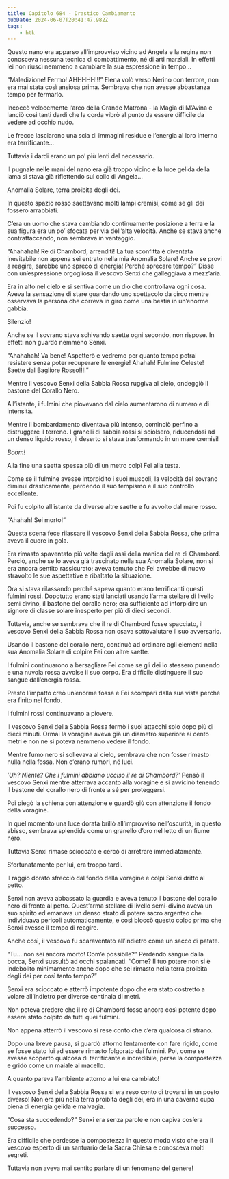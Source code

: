 ```yaml
---
title: Capitolo 684 - Drastico Cambiamento
pubDate: 2024-06-07T20:41:47.982Z
tags:
    - htk
---
```


Questo nano era apparso all’improvviso vicino ad Angela e la regina non conosceva nessuna tecnica di combattimento, né di arti marziali. In effetti lei non riuscì nemmeno a cambiare la sua espressione in tempo…

“Maledizione! Fermo! AHHHHH!!!” Elena volò verso Nerino con terrore, non era mai stata così ansiosa prima. Sembrava che non avesse abbastanza tempo per fermarlo.

Incoccò velocemente l’arco della Grande Matrona - la Magia di M’Avina e lanciò così tanti dardi che la corda vibrò al punto da essere difficile da vedere ad occhio nudo.

Le frecce lasciarono una scia di immagini residue e l’energia al loro interno era terrificante…

Tuttavia i dardi erano un po’ più lenti del necessario.

Il pugnale nelle mani del nano era già troppo vicino e la luce gelida della lama si stava già riflettendo sul collo di Angela…

Anomalia Solare, terra proibita degli dei.

In questo spazio rosso saettavano molti lampi cremisi, come se gli dei fossero arrabbiati.

C’era un uomo che stava cambiando continuamente posizione a terra e la sua figura era un po’ sfocata per via dell’alta velocità. Anche se stava anche contrattaccando, non sembrava in vantaggio.

“Ahahahah! Re di Chambord, arrenditi! La tua sconfitta è diventata inevitabile non appena sei entrato nella mia Anomalia Solare! Anche se provi a reagire, sarebbe uno spreco di energia! Perché sprecare tempo?” Disse con un’espressione orgogliosa il vescovo Senxi che galleggiava a mezz’aria.

Era in alto nel cielo e si sentiva come un dio che controllava ogni cosa. Aveva la sensazione di stare guardando uno spettacolo da circo mentre osservava la persona che correva in giro come una bestia in un’enorme gabbia.

Silenzio!

Anche se il sovrano stava schivando saette ogni secondo, non rispose. In effetti non guardò nemmeno Senxi.

“Ahahahah! Va bene! Aspetterò e vedremo per quanto tempo potrai resistere senza poter recuperare le energie! Ahahah! Fulmine Celeste! Saette dal Bagliore Rosso!!!!”

Mentre il vescovo Senxi della Sabbia Rossa ruggiva al cielo, ondeggiò il bastone del Corallo Nero.

All’istante, i fulmini che piovevano dal cielo aumentarono di numero e di intensità.

Mentre il bombardamento diventava più intenso, cominciò perfino a distruggere il terreno. I granelli di sabbia rossi si sciolsero, riducendosi ad un denso liquido rosso, il deserto si stava trasformando in un mare cremisi!

<em>Boom!</em>

Alla fine una saetta spessa più di un metro colpì Fei alla testa.

Come se il fulmine avesse intorpidito i suoi muscoli, la velocità del sovrano diminuì drasticamente, perdendo il suo tempismo e il suo controllo eccellente.

Poi fu colpito all’istante da diverse altre saette e fu avvolto dal mare rosso.

“Ahahah! Sei morto!”

Questa scena fece rilassare il vescovo Senxi della Sabbia Rossa, che prima aveva il cuore in gola.

Era rimasto spaventato più volte dagli assi della manica del re di Chambord. Perciò, anche se lo aveva già trascinato nella sua Anomalia Solare, non si era ancora sentito rassicurato; aveva temuto che Fei avrebbe di nuovo stravolto le sue aspettative e ribaltato la situazione.

Ora si stava rilassando perché sapeva quanto erano terrificanti questi fulmini rossi. Dopotutto erano stati lanciati usando l’arma stellare di livello semi divino, il bastone del corallo nero; era sufficiente ad intorpidire un signore di classe solare inesperto per più di dieci secondi.

Tuttavia, anche se sembrava che il re di Chambord fosse spacciato, il vescovo Senxi della Sabbia Rossa non osava sottovalutare il suo avversario.

Usando il bastone del corallo nero, continuò ad ordinare agli elementi nella sua Anomalia Solare di colpire Fei con altre saette.

I fulmini continuarono a bersagliare Fei come se gli dei lo stessero punendo e una nuvola rossa avvolse il suo corpo. Era difficile distinguere il suo sangue dall’energia rossa.

Presto l’impatto creò un’enorme fossa e Fei scomparì dalla sua vista perché era finito nel fondo.

I fulmini rossi continuavano a piovere.

Il vescovo Senxi della Sabbia Rossa fermò i suoi attacchi solo dopo più di dieci minuti. Ormai la voragine aveva già un diametro superiore ai cento metri e non ne si poteva nemmeno vedere il fondo.

Mentre fumo nero si sollevava al cielo, sembrava che non fosse rimasto nulla nella fossa. Non c’erano rumori, né luci.

<em>’Uh? Niente? Che i fulmini abbiano ucciso il re di Chambord?’</em> Pensò il vescovo Senxi mentre atterrava accanto alla voragine e si avvicinò tenendo il bastone del corallo nero di fronte a sé per proteggersi.

Poi piegò la schiena con attenzione e guardò giù con attenzione il fondo della voragine.

In quel momento una luce dorata brillò all’improvviso nell’oscurità, in questo abisso, sembrava splendida come un granello d’oro nel letto di un fiume nero.

Tuttavia Senxi rimase scioccato e cercò di arretrare immediatamente.

Sfortunatamente per lui, era troppo tardi.

Il raggio dorato sfrecciò dal fondo della voragine e colpì Senxi dritto al petto.

Senxi non aveva abbassato la guardia e aveva tenuto il bastone del corallo nero di fronte al petto. Quest’arma stellare di livello semi-divino aveva un suo spirito ed emanava un denso strato di potere sacro argenteo che individuava pericoli automaticamente, e così bloccò questo colpo prima che Senxi avesse il tempo di reagire.

Anche così, il vescovo fu scaraventato all’indietro come un sacco di patate.

“Tu… non sei ancora morto! Com’è possibile?” Perdendo sangue dalla bocca, Senxi sussultò ad occhi spalancati. “Come? Il tuo potere non si è indebolito minimamente anche dopo che sei rimasto nella terra proibita degli dei per così tanto tempo?”

Senxi era scioccato e atterrò impotente dopo che era stato costretto a volare all’indietro per diverse centinaia di metri.

Non poteva credere che il re di Chambord fosse ancora così potente dopo essere stato colpito da tutti quei fulmini.

Non appena atterrò il vescovo si rese conto che c’era qualcosa di strano.

Dopo una breve pausa, si guardò attorno lentamente con fare rigido, come se fosse stato lui ad essere rimasto folgorato dai fulmini. Poi, come se avesse scoperto qualcosa di terrificante e incredibile, perse la compostezza e gridò come un maiale al macello.

A quanto pareva l’ambiente attorno a lui era cambiato!

Il vescovo Senxi della Sabbia Rossa si era reso conto di trovarsi in un posto diverso! Non era più nella terra proibita degli dei, era in una caverna cupa piena di energia gelida e malvagia.

“Cosa sta succedendo?” Senxi era senza parole e non capiva cos’era successo.

Era difficile che perdesse la compostezza in questo modo visto che era il vescovo esperto di un santuario della Sacra Chiesa e conosceva molti segreti.

Tuttavia non aveva mai sentito parlare di un fenomeno del genere!



